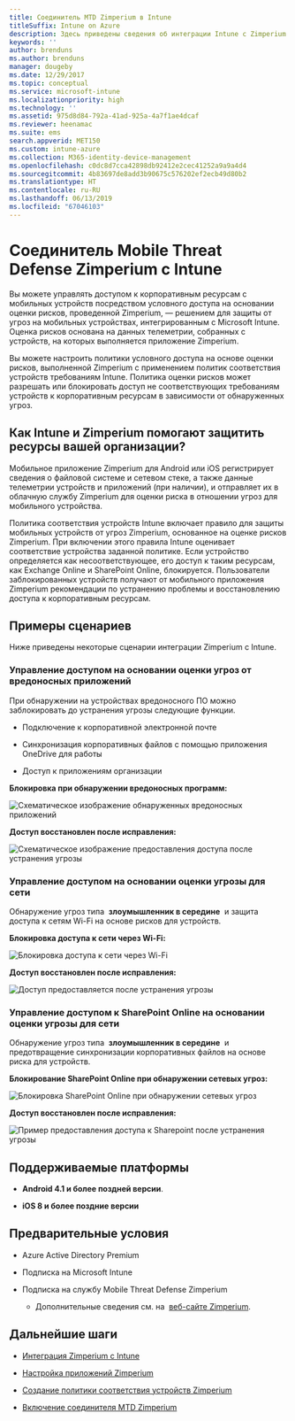 ```yaml
---
title: Соединитель MTD Zimperium в Intune
titleSuffix: Intune on Azure
description: Здесь приведены сведения об интеграции Intune с Zimperium Mobile Threat Defense для управления доступом к корпоративным ресурсам с мобильных устройств.
keywords: ''
author: brenduns
ms.author: brenduns
manager: dougeby
ms.date: 12/29/2017
ms.topic: conceptual
ms.service: microsoft-intune
ms.localizationpriority: high
ms.technology: ''
ms.assetid: 975d8d84-792a-41ad-925a-4a7f1ae4dcaf
ms.reviewer: heenamac
ms.suite: ems
search.appverid: MET150
ms.custom: intune-azure
ms.collection: M365-identity-device-management
ms.openlocfilehash: c0dc8d7cca42898db92412e2cec41252a9a9a4d4
ms.sourcegitcommit: 4b83697de8add3b90675c576202ef2ecb49d80b2
ms.translationtype: HT
ms.contentlocale: ru-RU
ms.lasthandoff: 06/13/2019
ms.locfileid: "67046103"
---
```

# <a name="zimperium-mobile-threat-defense-connector-with-intune"></a>Соединитель Mobile Threat Defense Zimperium с Intune

Вы можете управлять доступом к корпоративным ресурсам с мобильных устройств посредством условного доступа на основании оценки рисков, проведенной Zimperium, — решением для защиты от угроз на мобильных устройствах, интегрированным с Microsoft Intune. Оценка рисков основана на данных телеметрии, собранных с устройств, на которых выполняется приложение Zimperium.

Вы можете настроить политики условного доступа на основе оценки рисков, выполненной Zimperium с применением политик соответствия устройств требованиям Intune. Политика оценки рисков может разрешать или блокировать доступ не соответствующих требованиям устройств к корпоративным ресурсам в зависимости от обнаруженных угроз.

## <a name="how-do-intune-and-zimperium-help-protect-your-company-resources"></a>Как Intune и Zimperium помогают защитить ресурсы вашей организации?

Мобильное приложение Zimperium для Android или iOS регистрирует сведения о файловой системе и сетевом стеке, а также данные телеметрии устройств и приложений (при наличии), и отправляет их в облачную службу Zimperium для оценки риска в отношении угроз для мобильного устройства.

Политика соответствия устройств Intune включает правило для защиты мобильных устройств от угроз Zimperium, основанное на оценке рисков Zimperium. При включении этого правила Intune оценивает соответствие устройства заданной политике. Если устройство определяется как несоответствующее, его доступ к таким ресурсам, как Exchange Online и SharePoint Online, блокируется. Пользователи заблокированных устройств получают от мобильного приложения Zimperium рекомендации по устранению проблемы и восстановлению доступа к корпоративным ресурсам.

## <a name="sample-scenarios"></a>Примеры сценариев

Ниже приведены некоторые сценарии интеграции Zimperium с Intune.

### <a name="control-access-based-on-threats-from-malicious-apps"></a>Управление доступом на основании оценки угроз от вредоносных приложений

При обнаружении на устройствах вредоносного ПО можно заблокировать до устранения угрозы следующие функции.

-   Подключение к корпоративной электронной почте

-   Синхронизация корпоративных файлов с помощью приложения OneDrive для работы

-   Доступ к приложениям организации

**Блокировка при обнаружении вредоносных программ:**

![Схематическое изображение обнаруженных вредоносных приложений](./media/Maliciousapps_blocked_Zimperium.png)

**Доступ восстановлен после исправления:**

![Схематическое изображение предоставления доступа после устранения угрозы](./media/maliciousapps_unblocked_Zimperium.png)

### <a name="control-access-based-on-threat-to-network"></a>Управление доступом на основании оценки угрозы для сети

Обнаружение угроз типа  **злоумышленник в середине**  и защита доступа к сетям Wi-Fi на основе рисков для устройств.

**Блокировка доступа к сети через Wi-Fi:**

![Блокировка доступа к сети через Wi-Fi](./media/network_wifi_blocked_Zimperium.png)

**Доступ восстановлен после исправления:**

![Доступ предоставляется после устранения угрозы](./media/network_wifi_unblocked_Zimperium.png)

### <a name="control-access-to-sharepoint-online-based-on-threat-to-network"></a>Управление доступом к SharePoint Online на основании оценки угрозы для сети

Обнаружение угроз типа  **злоумышленник в середине**  и предотвращение синхронизации корпоративных файлов на основе риска для устройств.

**Блокирование SharePoint Online при обнаружении сетевых угроз:**

![Блокировка SharePoint Online при обнаружении сетевых угроз](./media/network_spo_blocked_Zimperium.png)

**Доступ восстановлен после исправления:**

![Пример предоставления доступа к Sharepoint после устранения угрозы](./media/network_spo_unblocked_Zimperium.png)

## <a name="supported-platforms"></a>Поддерживаемые платформы

-   **Android 4.1 и более поздней версии**.

-   **iOS 8 и более поздние версии**

## <a name="prerequisites"></a>Предварительные условия

-   Azure Active Directory Premium

-   Подписка на Microsoft Intune

-   Подписка на службу Mobile Threat Defense Zimperium

    -   Дополнительные сведения см. на  [веб-сайте Zimperium](https://www.zimperium.com/zips-mobile-ips).

## <a name="next-steps"></a>Дальнейшие шаги

- [Интеграция Zimperium с Intune](zimperium-mtd-connector-integration.md)

- [Настройка приложений Zimperium](mtd-apps-ios-app-configuration-policy-add-assign.md)

- [Создание политики соответствия устройств Zimperium](mtd-device-compliance-policy-create.md)

- [Включение соединителя MTD Zimperium](mtd-connector-enable.md)
